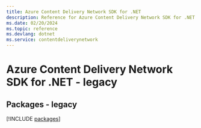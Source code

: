 ```yaml
---
title: Azure Content Delivery Network SDK for .NET
description: Reference for Azure Content Delivery Network SDK for .NET
ms.date: 02/20/2024
ms.topic: reference
ms.devlang: dotnet
ms.service: contentdeliverynetwork
---
```

# Azure Content Delivery Network SDK for .NET - legacy
## Packages - legacy
[!INCLUDE [packages](content-delivery-network-index.md)]